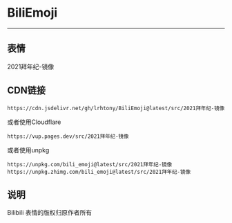 # BiliEmoji
---
## 表情
2021拜年纪-镜像
## CDN链接
```
https://cdn.jsdelivr.net/gh/lrhtony/BiliEmoji@latest/src/2021拜年纪-镜像
```
或者使用Cloudflare
```
https://vup.pages.dev/src/2021拜年纪-镜像
```
或者使用unpkg
```
https://unpkg.com/bili_emoji@latest/src/2021拜年纪-镜像
https://unpkg.zhimg.com/bili_emoji@latest/src/2021拜年纪-镜像
```
## 说明
Bilibili 表情的版权归原作者所有
